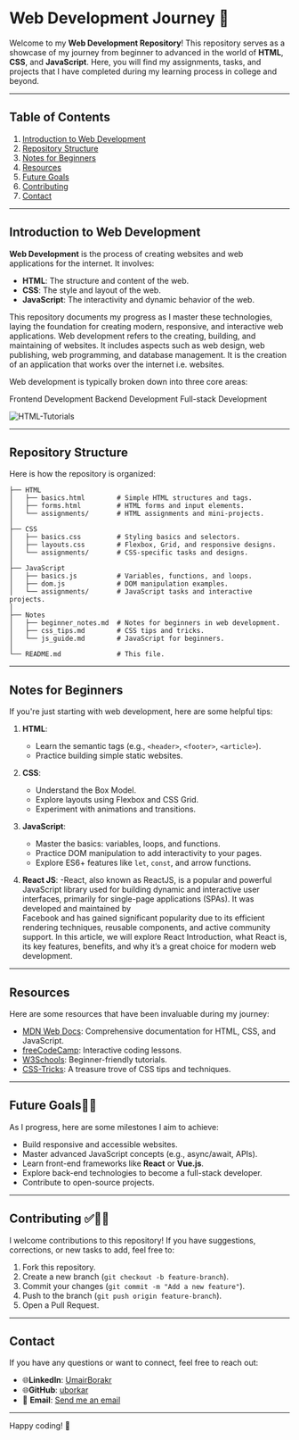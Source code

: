 # Web Development Journey 🚀

Welcome to my **Web Development Repository**! This repository serves as a showcase of my journey from beginner to advanced in the world of **HTML**, **CSS**, and **JavaScript**. Here, you will find my assignments, tasks, and projects that I have completed during my learning process in college and beyond.

---

## Table of Contents

1. [Introduction to Web Development](#introduction-to-web-development)
2. [Repository Structure](#repository-structure)
3. [Notes for Beginners](#notes-for-beginners)
4. [Resources](#resources)
5. [Future Goals](#future-goals)
6. [Contributing](#contributing)
7. [Contact](#contact)

---

## Introduction to Web Development

**Web Development** is the process of creating websites and web applications for the internet. It involves:

- **HTML**: The structure and content of the web.
- **CSS**: The style and layout of the web.
- **JavaScript**: The interactivity and dynamic behavior of the web.

This repository documents my progress as I master these technologies, laying the foundation for creating modern, responsive, and interactive web applications.
Web development refers to the creating, building, and maintaining of websites. It includes aspects such as web design, web publishing, web programming, and database management. It is the creation of an application that works over the internet i.e. websites.

Web development is typically broken down into three core areas:

Frontend Development
Backend Development
Full-stack Development

![HTML-Tutorials](https://www.geeksforgeeks.org/html-tutorial/)

---

## Repository Structure

Here is how the repository is organized:

```
├── HTML
│   ├── basics.html        # Simple HTML structures and tags.
│   ├── forms.html         # HTML forms and input elements.
│   └── assignments/       # HTML assignments and mini-projects.
│
├── CSS
│   ├── basics.css         # Styling basics and selectors.
│   ├── layouts.css        # Flexbox, Grid, and responsive designs.
│   └── assignments/       # CSS-specific tasks and designs.
│
├── JavaScript
│   ├── basics.js          # Variables, functions, and loops.
│   ├── dom.js             # DOM manipulation examples.
│   └── assignments/       # JavaScript tasks and interactive projects.
│
├── Notes
│   ├── beginner_notes.md  # Notes for beginners in web development.
│   ├── css_tips.md        # CSS tips and tricks.
│   └── js_guide.md        # JavaScript for beginners.
│
└── README.md              # This file.
```

---

## Notes for Beginners

If you're just starting with web development, here are some helpful tips:

1. **HTML**:
   - Learn the semantic tags (e.g., `<header>`, `<footer>`, `<article>`).
   - Practice building simple static websites.

2. **CSS**:
   - Understand the Box Model.
   - Explore layouts using Flexbox and CSS Grid.
   - Experiment with animations and transitions.

3. **JavaScript**:
   - Master the basics: variables, loops, and functions.
   - Practice DOM manipulation to add interactivity to your pages.
   - Explore ES6+ features like `let`, `const`, and arrow functions.
     
4. **React JS**:
   -React, also known as ReactJS, is a popular and powerful JavaScript library used for building dynamic and interactive user interfaces, primarily for single-page applications (SPAs). It was developed and maintained by       
    Facebook and has gained significant popularity due to its efficient rendering techniques, reusable components, and active community support.
    In this article, we will explore React Introduction, what React is, its key features, benefits, and why it’s a great choice for modern web development.
---

## Resources

Here are some resources that have been invaluable during my journey:

- [MDN Web Docs](https://developer.mozilla.org/): Comprehensive documentation for HTML, CSS, and JavaScript.
- [freeCodeCamp](https://www.freecodecamp.org/): Interactive coding lessons.
- [W3Schools](https://www.w3schools.com/): Beginner-friendly tutorials.
- [CSS-Tricks](https://css-tricks.com/): A treasure trove of CSS tips and techniques.

---

## Future Goals🚩🚀

As I progress, here are some milestones I aim to achieve:

- Build responsive and accessible websites.
- Master advanced JavaScript concepts (e.g., async/await, APIs).
- Learn front-end frameworks like **React** or **Vue.js**.
- Explore back-end technologies to become a full-stack developer.
- Contribute to open-source projects.

---

## Contributing ✅🙋🏻

I welcome contributions to this repository! If you have suggestions, corrections, or new tasks to add, feel free to:

1. Fork this repository.
2. Create a new branch (`git checkout -b feature-branch`).
3. Commit your changes (`git commit -m "Add a new feature"`).
4. Push to the branch (`git push origin feature-branch`).
5. Open a Pull Request.

---

## Contact

If you have any questions or want to connect, feel free to reach out:

- 🌐**LinkedIn**: [UmairBorakr](https://www.linkedin.com/in/umair-borkar/)
- 🌐**GitHub**: [uborkar](https://github.com/uborkar/)
- 📧 **Email**: [Send me an email](mailto:uborkar100@gmail.com)

---

Happy coding! 🎉
